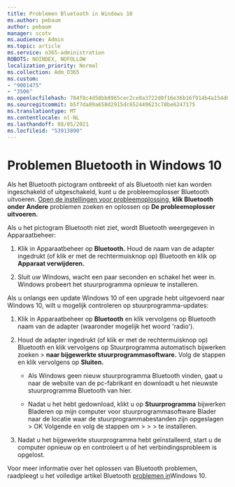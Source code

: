 ```yaml
---
title: Problemen Bluetooth in Windows 10
ms.author: pebaum
author: pebaum
manager: scotv
ms.audience: Admin
ms.topic: article
ms.service: o365-administration
ROBOTS: NOINDEX, NOFOLLOW
localization_priority: Normal
ms.collection: Adm_O365
ms.custom:
- "9001475"
- "3506"
ms.openlocfilehash: 784f8c4d58bb8965cec2ce0a3722d0f16e36b16f914b4a154d6f6da58af9dc28
ms.sourcegitcommit: b5f7da89a650d2915dc652449623c78be6247175
ms.translationtype: MT
ms.contentlocale: nl-NL
ms.lasthandoff: 08/05/2021
ms.locfileid: "53913890"
---
```

# <a name="fix-bluetooth-problems-in-windows-10"></a>Problemen Bluetooth in Windows 10

Als het Bluetooth pictogram ontbreekt of als Bluetooth niet kan worden ingeschakeld of uitgeschakeld, kunt u de probleemoplosser Bluetooth uitvoeren. [Open de instellingen voor probleemoplossing,](ms-settings:troubleshoot) **klik Bluetooth** **onder Andere** problemen zoeken en oplossen op **De probleemoplosser uitvoeren.**

Als u het pictogram Bluetooth niet ziet, wordt Bluetooth weergegeven in Apparaatbeheer:

1. Klik in Apparaatbeheer op **Bluetooth.** Houd de naam van de adapter ingedrukt (of klik er met de rechtermuisknop op) Bluetooth en klik op **Apparaat verwijderen.**

2. Sluit uw Windows, wacht een paar seconden en schakel het weer in. Windows probeert het stuurprogramma opnieuw te installeren.

Als u onlangs een update Windows 10 of een upgrade hebt uitgevoerd naar Windows 10, wilt u mogelijk controleren op stuurprogramma-updates:

1. Klik in Apparaatbeheer op **Bluetooth** en klik vervolgens op Bluetooth naam van de adapter (waaronder mogelijk het woord 'radio').

2. Houd de adapter ingedrukt (of klik er met de rechtermuisknop op) Bluetooth en klik vervolgens op Stuurprogramma automatisch bijwerken zoeken  >  **naar bijgewerkte stuurprogrammasoftware.** Volg de stappen en klik vervolgens op **Sluiten.**

      - Als Windows geen nieuw stuurprogramma Bluetooth vinden, gaat u naar de website van de pc-fabrikant en downloadt u het nieuwste stuurprogramma Bluetooth van hier.

    - Nadat u het hebt gedownload, klikt u op **Stuurprogramma** bijwerken Bladeren op mijn computer voor stuurprogrammasoftware Blader naar de locatie waar de stuurprogrammabestanden zijn opgeslagen > OK Volgende en volg de stappen om  >    >     >  te installeren.

3. Nadat u het bijgewerkte stuurprogramma hebt geïnstalleerd, start u de computer opnieuw op en controleert u of het verbindingsprobleem is opgelost.

Voor meer informatie over het oplossen van Bluetooth problemen, raadpleegt u het volledige artikel Bluetooth [problemen in](https://support.microsoft.com/help/14169/windows-10-fix-bluetooth-problems)Windows 10.
